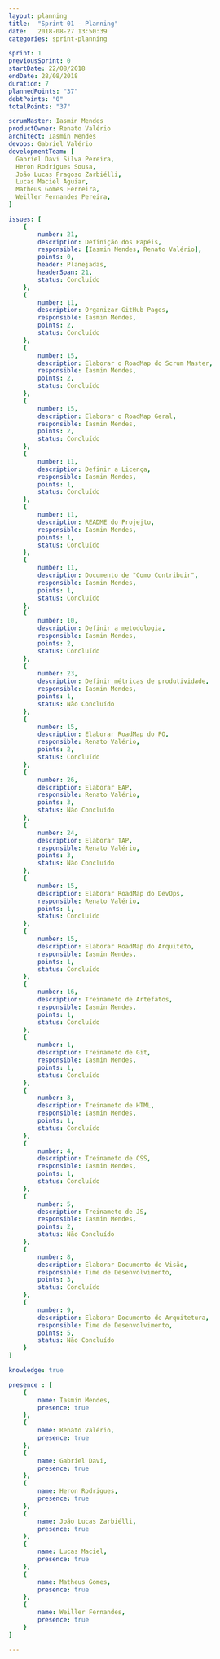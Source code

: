 ```yaml
---
layout: planning
title:  "Sprint 01 - Planning"
date:   2018-08-27 13:50:39
categories: sprint-planning

sprint: 1
previousSprint: 0
startDate: 22/08/2018
endDate: 28/08/2018
duration: 7
plannedPoints: "37"
debtPoints: "0"
totalPoints: "37"

scrumMaster: Iasmin Mendes
productOwner: Renato Valério
architect: Iasmin Mendes
devops: Gabriel Valério
developmentTeam: [
  Gabriel Davi Silva Pereira,
  Heron Rodrigues Sousa,
  João Lucas Fragoso Zarbiélli,
  Lucas Maciel Aguiar,
  Matheus Gomes Ferreira,
  Weiller Fernandes Pereira,
]

issues: [
    {
        number: 21,
        description: Definição dos Papéis,
        responsible: [Iasmin Mendes, Renato Valério],
        points: 0,
        header: Planejadas,
        headerSpan: 21,
        status: Concluído
    },
    {
        number: 11,
        description: Organizar GitHub Pages,
        responsible: Iasmin Mendes,
        points: 2,
        status: Concluído
    },
    {
        number: 15,
        description: Elaborar o RoadMap do Scrum Master,
        responsible: Iasmin Mendes,
        points: 2,
        status: Concluído
    },
    {
        number: 15,
        description: Elaborar o RoadMap Geral,
        responsible: Iasmin Mendes,
        points: 2,
        status: Concluído
    },
    {
        number: 11,
        description: Definir a Licença,
        responsible: Iasmin Mendes,
        points: 1,
        status: Concluído
    },
    {
        number: 11,
        description: README do Projejto,
        responsible: Iasmin Mendes,
        points: 1,
        status: Concluído
    },
    {
        number: 11,
        description: Documento de "Como Contribuir",
        responsible: Iasmin Mendes,
        points: 1,
        status: Concluído
    },
    {
        number: 10,
        description: Definir a metodologia,
        responsible: Iasmin Mendes,
        points: 2,
        status: Concluído
    },
    {
        number: 23,
        description: Definir métricas de produtividade,
        responsible: Iasmin Mendes,
        points: 1,
        status: Não Concluído
    },
    {
        number: 15,
        description: Elaborar RoadMap do PO,
        responsible: Renato Valério,
        points: 2,
        status: Concluído
    },
    {
        number: 26,
        description: Elaborar EAP,
        responsible: Renato Valério,
        points: 3,
        status: Não Concluído
    },
    {
        number: 24,
        description: Elaborar TAP,
        responsible: Renato Valério,
        points: 3,
        status: Não Concluído
    },
    {
        number: 15,
        description: Elaborar RoadMap do DevOps,
        responsible: Renato Valério,
        points: 1,
        status: Concluído
    },
    {
        number: 15,
        description: Elaborar RoadMap do Arquiteto,
        responsible: Iasmin Mendes,
        points: 1,
        status: Concluído
    },
    {
        number: 16,
        description: Treinameto de Artefatos,
        responsible: Iasmin Mendes,
        points: 1,
        status: Concluído
    },
    {
        number: 1,
        description: Treinameto de Git,
        responsible: Iasmin Mendes,
        points: 1,
        status: Concluído
    },
    {
        number: 3,
        description: Treinameto de HTML,
        responsible: Iasmin Mendes,
        points: 1,
        status: Concluído
    },
    {
        number: 4,
        description: Treinameto de CSS,
        responsible: Iasmin Mendes,
        points: 1,
        status: Concluído
    },
    {
        number: 5,
        description: Treinameto de JS,
        responsible: Iasmin Mendes,
        points: 2,
        status: Não Concluído
    },
    {
        number: 8,
        description: Elaborar Documento de Visão,
        responsible: Time de Desenvolvimento,
        points: 3,
        status: Concluído
    },
    {
        number: 9,
        description: Elaborar Documento de Arquitetura,
        responsible: Time de Desenvolvimento,
        points: 5,
        status: Não Concluído
    }
]

knowledge: true

presence : [
    {
        name: Iasmin Mendes,
        presence: true
    },
    {
        name: Renato Valério,
        presence: true
    },
    {
        name: Gabriel Davi,
        presence: true
    },
    {
        name: Heron Rodrigues,
        presence: true
    },
    {
        name: João Lucas Zarbiélli,
        presence: true
    },
    {
        name: Lucas Maciel,
        presence: true
    },
    {
        name: Matheus Gomes,
        presence: true
    },
    {
        name: Weiller Fernandes,
        presence: true
    }
]

---
```

